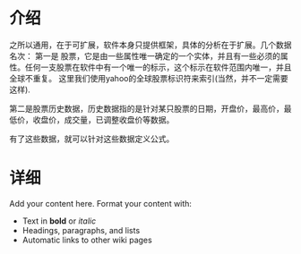 # 介绍 #

之所以通用，在于可扩展，软件本身只提供框架，具体的分析在于扩展。几个数据名次： 第一是 股票，它是由一些属性唯一确定的一个实体，并且有一些必须的属性。任何一支股票在软件中有一个唯一的标示，这个标示在软件范围内唯一，并且全球不重复。 这里我们使用yahoo的全球股票标识符来索引(当然，并不一定需要这样).

第二是股票历史数据，历史数据指的是针对某只股票的日期，开盘价，最高价，最低价，收盘价，成交量，已调整收盘价等数据。

有了这些数据，就可以针对这些数据定义公式。


# 详细 #

Add your content here.  Format your content with:
  * Text in **bold** or _italic_
  * Headings, paragraphs, and lists
  * Automatic links to other wiki pages
